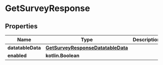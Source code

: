 
# GetSurveyResponse

## Properties
| Name | Type | Description | Notes |
| ------------ | ------------- | ------------- | ------------- |
| **datatableData** | [**GetSurveyResponseDatatableData**](GetSurveyResponseDatatableData.md) |  |  [optional] |
| **enabled** | **kotlin.Boolean** |  |  [optional] |



